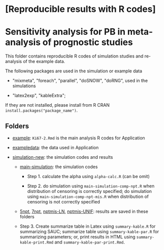 # [Reproducible results with R codes] 

# Sensitivity analysis for PB in meta-analysis of prognostic studies


This folder contains reproducible R codes of simulation studies and re-analysis of the example data.

The following packages are used in the simulation or example data

- "mixmeta", "foreach", "parallel", "doSNOW", "doRNG", used in the simulations

- "latex2exp", "kableExtra"; 

If they are not installed, please install from R CRAN `install.packages("package_name")`.


## Folders

- [example](example/): `Ki67-2.Rmd` is the main analysis R codes for Application

- [exampledata](exampledata/): the data used in Application

- [simulation-new](simulation-new/): the simulation codes and results

	- [main-simulation](main-simulation/): the simulation codes

		-	Step 1. calculate the alpha using `alpha-calc.R` (can be omit)

		-	Step 2. do simulation using `main-simulation-comp-npt.R` when distribution of censoring is correctly specified; do simulation using `main-simulation-comp-npt-mis.R` when distribution of censoring is not correctly specified

	- [5npt](5npt/), [7npt](5npt/), [nptmis-LN](nptmis-LN/), [nptmis-UNIF](nptmis-UNIF/): results are saved in these folders

	-	Step 3. Create summarize table in Latex using `summary-kable.R` for summarizing SAUC; summarize table using `summary-kable-par.R` for summarizing parameters; or, print results in HTML using `summary-kable-print.Rmd` and `summary-kable-par-print.Rmd`.



